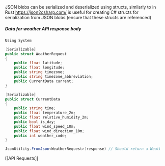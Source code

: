 JSON blobs can be serialized and deserialized using structs, similarly to in Rust
https://json2csharp.com/ is useful for creating C# structs for serialization from JSON blobs (ensure that these structs are referenced)

##### Data for weather API response body
```C#
Using System

[Serializable]
public struct WeatherRequest
{
	public float latitude;
	public float longitude;
	public string timezone;
	public string timezone_abbreviation;
	public CurrentData current;
}

[Serializable]
public struct CurrentData
{
	public string time;
	public float temperature_2m;
	public float relative_humidity_2m;
	public bool is_day;
	public float wind_speed_10m;
	public float wind_direction_10m;
	public int weather_code;
}
```

```C#
JsonUtility.FromJson<WeatherRequest>(response) // Should return a WeatherRequest object if no errors are raised
```

[[API Requests]]